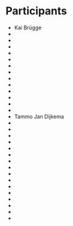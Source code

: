# Participants
* Kai Brügge
*
*
*
*
*
*
*
*
*
*
*
*
*
* Tammo Jan Dijkema
*
*
*
*
*
*
*
*
*
*
*
*
*
*
*
*
